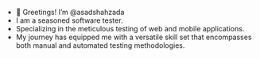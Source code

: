 - 👋 Greetings! I’m @asadshahzada
-  I am a seasoned software tester.
-  Specializing in the meticulous testing of web and mobile applications.
-  My journey has equipped me with a versatile skill set that encompasses both manual and automated testing methodologies.
